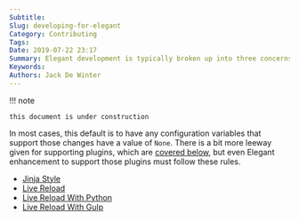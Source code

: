 ```yaml
---
Subtitle:
Slug: developing-for-elegant
Category: Contributing
Tags:
Date: 2019-07-22 23:17
Summary: Elegant development is typically broken up into three concerns.  This article talks about each of them.
Keywords:
Authors: Jack De Winter
---
```


!!! note

    this document is under construction

In most cases, this default is to have any configuration variables that support
those changes have a value of `None`. There is a bit more leeway given for supporting plugins,
which are [covered below](#extending), but even Elegant enhancement to support those plugins
must follow these rules.

- [Jinja Style]({filename}./jinja-style.md)
- [Live Reload]({filename}./live-reload.md)
- [Live Reload With Python]({filename}./live-reload-python.md)
- [Live Reload With Gulp]({filename}./live-reload-gulp.md)
